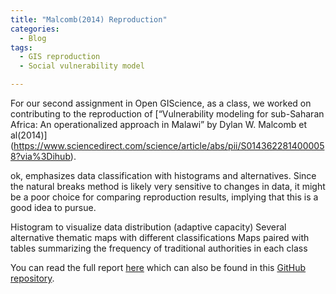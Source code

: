 ```yaml
---
title: "Malcomb(2014) Reproduction"
categories:
  - Blog
tags:
  - GIS reproduction
  - Social vulnerability model

---
```

For our second assignment in Open GIScience, as a class, we worked on contributing to the reproduction of [“Vulnerability modeling for sub-Saharan Africa: An operationalized approach in Malawi” by Dylan W. Malcomb et al(2014)] (https://www.sciencedirect.com/science/article/abs/pii/S0143622814000058?via%3Dihub).  

ok, emphasizes data classification with histograms and alternatives. Since the natural breaks method is likely very sensitive to changes in data, it might be a poor choice for comparing reproduction results, implying that this is a good idea to pursue.


Histogram to visualize data distribution (adaptive capacity)
Several alternative thematic maps with different classifications
Maps paired with tables summarizing the frequency of traditional authorities in each class


You can read the full report [here](https://azalecki.github.io/RPr-Malcomb-2014) which can also be found in this [GitHub repository]( www.github.com/azalecki/RPr-Malcomb-2014/). 
